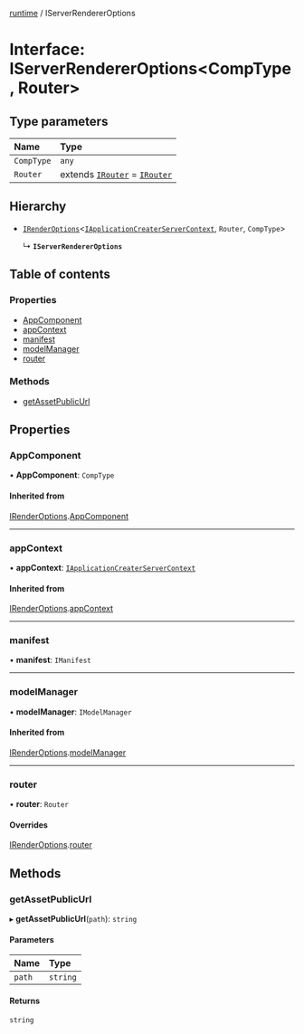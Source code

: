 [runtime](../overview.md) / IServerRendererOptions

# Interface: IServerRendererOptions<CompType, Router\>

## Type parameters

| Name | Type |
| :------ | :------ |
| `CompType` | `any` |
| `Router` | extends [`IRouter`](internal_.IRouter.md) = [`IRouter`](internal_.IRouter.md) |

## Hierarchy

- [`IRenderOptions`](internal_.IRenderOptions.md)<[`IApplicationCreaterServerContext`](IApplicationCreaterServerContext.md), `Router`, `CompType`\>

  ↳ **`IServerRendererOptions`**

## Table of contents

### Properties

- [AppComponent](IServerRendererOptions.md#appcomponent)
- [appContext](IServerRendererOptions.md#appcontext)
- [manifest](IServerRendererOptions.md#manifest)
- [modelManager](IServerRendererOptions.md#modelmanager)
- [router](IServerRendererOptions.md#router)

### Methods

- [getAssetPublicUrl](IServerRendererOptions.md#getassetpublicurl)

## Properties

### AppComponent

• **AppComponent**: `CompType`

#### Inherited from

[IRenderOptions](internal_.IRenderOptions.md).[AppComponent](internal_.IRenderOptions.md#appcomponent)

___

### appContext

• **appContext**: [`IApplicationCreaterServerContext`](IApplicationCreaterServerContext.md)

#### Inherited from

[IRenderOptions](internal_.IRenderOptions.md).[appContext](internal_.IRenderOptions.md#appcontext)

___

### manifest

• **manifest**: `IManifest`

___

### modelManager

• **modelManager**: `IModelManager`

#### Inherited from

[IRenderOptions](internal_.IRenderOptions.md).[modelManager](internal_.IRenderOptions.md#modelmanager)

___

### router

• **router**: `Router`

#### Overrides

[IRenderOptions](internal_.IRenderOptions.md).[router](internal_.IRenderOptions.md#router)

## Methods

### getAssetPublicUrl

▸ **getAssetPublicUrl**(`path`): `string`

#### Parameters

| Name | Type |
| :------ | :------ |
| `path` | `string` |

#### Returns

`string`
